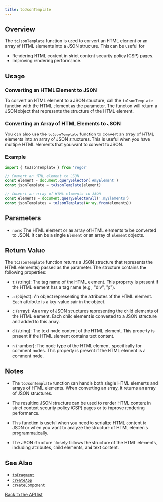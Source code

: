 ```yaml
---
title: toJsonTemplate
---
```



## Overview

The `toJsonTemplate` function is used to convert an HTML element or an array of HTML elements into a JSON structure. This can be useful for:

- Rendering HTML content in strict content security policy (CSP) pages.
- Improving rendering performance.

## Usage

### Converting an HTML Element to JSON

To convert an HTML element to a JSON structure, call the `toJsonTemplate` function with the HTML element as the parameter. The function will return a JSON object that represents the structure of the HTML element.

### Converting an Array of HTML Elements to JSON

You can also use the `toJsonTemplate` function to convert an array of HTML elements into an array of JSON structures. This is useful when you have multiple HTML elements that you want to convert to JSON.

### Example

```javascript
import { toJsonTemplate } from 'regor'

// Convert an HTML element to JSON
const element = document.querySelector('#myElement')
const jsonTemplate = toJsonTemplate(element)

// Convert an array of HTML elements to JSON
const elements = document.querySelectorAll('.myElements')
const jsonTemplates = toJsonTemplate(Array.from(elements))
```

## Parameters

- `node`: The HTML element or an array of HTML elements to be converted to JSON. It can be a single `Element` or an array of `Element` objects.

## Return Value

The `toJsonTemplate` function returns a JSON structure that represents the HTML element(s) passed as the parameter. The structure contains the following properties:

- `t` (string): The tag name of the HTML element. This property is present if the HTML element has a tag name (e.g., "div", "p").

- `a` (object): An object representing the attributes of the HTML element. Each attribute is a key-value pair in the object.

- `c` (array): An array of JSON structures representing the child elements of the HTML element. Each child element is converted to a JSON structure and added to this array.

- `d` (string): The text node content of the HTML element. This property is present if the HTML element contains text content.

- `n` (number): The node type of the HTML element, specifically for comment nodes. This property is present if the HTML element is a comment node.

## Notes

- The `toJsonTemplate` function can handle both single HTML elements and arrays of HTML elements. When converting an array, it returns an array of JSON structures.

- The resulting JSON structure can be used to render HTML content in strict content security policy (CSP) pages or to improve rendering performance.

- This function is useful when you need to serialize HTML content to JSON or when you want to analyze the structure of HTML elements programmatically.

- The JSON structure closely follows the structure of the HTML elements, including attributes, child elements, and text content.

## See Also

- [`toFragment`](../toFragment.md)
- [`createApp`](../createApp.md)
- [`createComponent`](../createComponent.md)

[Back to the API list](../regor-api.md)
